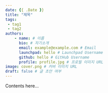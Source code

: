 ```yaml
---
date: {{ .Date }}
title: "제목"
tags:
 - tag1
 - tag2
authors:
    - name: # 이름
      bio: # 자기소개
      email: example@example.com # Email
      launchpad: hello # Launchpad Username
      github: hello # GitHub Username
      profile: profile.jpg # 프로필 이미지 URL
image: cover.png # 커버 이미지 URL
draft: false # 글 초안 여부
---
```


Contents here...